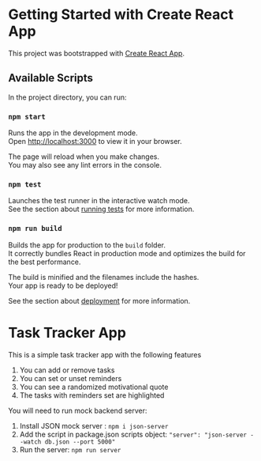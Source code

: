 # Getting Started with Create React App

This project was bootstrapped with [Create React App](https://github.com/facebook/create-react-app).

## Available Scripts

In the project directory, you can run:

### `npm start`

Runs the app in the development mode.\
Open [http://localhost:3000](http://localhost:3000) to view it in your browser.

The page will reload when you make changes.\
You may also see any lint errors in the console.

### `npm test`

Launches the test runner in the interactive watch mode.\
See the section about [running tests](https://facebook.github.io/create-react-app/docs/running-tests) for more information.

### `npm run build`

Builds the app for production to the `build` folder.\
It correctly bundles React in production mode and optimizes the build for the best performance.

The build is minified and the filenames include the hashes.\
Your app is ready to be deployed!

See the section about [deployment](https://facebook.github.io/create-react-app/docs/deployment) for more information.

# Task Tracker App

This is a simple task tracker app with the following features

1. You can add or remove tasks
2. You can set or unset reminders
3. You can see a randomized motivational quote
4. The tasks with reminders set are highlighted

You will need to run mock backend server: 

1. Install JSON mock server : `npm i json-server`
2. Add the script in package.json scripts object: `"server": "json-server --watch db.json --port 5000"`
3. Run the server: `npm run server`
